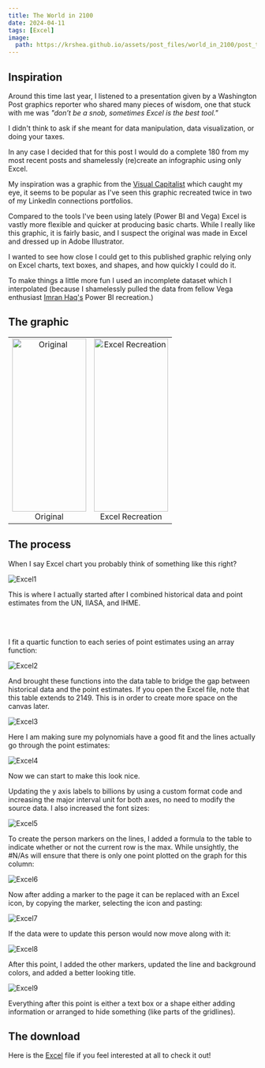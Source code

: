 ```yaml
---
title: The World in 2100
date: 2024-04-11
tags: [Excel]
image:
  path: https://krshea.github.io/assets/post_files/world_in_2100/post_thumbnail.png
---
```


## Inspiration

Around this time last year, I listened to a presentation given by a Washington Post graphics reporter who shared many pieces of wisdom, one that stuck with me was <i>"don’t be a snob, sometimes Excel is the best tool."</i>

I didn't think to ask if she meant for data manipulation, data visualization, or doing your taxes.

In any case I decided that for this post I would do a complete 180 from my most recent posts and shamelessly (re)create an infographic using only Excel.

My inspiration was a graphic from the  [Visual Capitalist](https://www.visualcapitalist.com/when-will-the-global-population-reach-its-peak/) which caught my eye, it seems to be popular as I've seen this graphic recreated twice in two of my LinkedIn connections portfolios.  


Compared to the tools I've been using lately (Power BI and Vega) Excel is vastly more flexible and quicker at producing basic charts.  While I really like this graphic, it is fairly basic, and I suspect the original was made in Excel and dressed up in Adobe Illustrator.

I wanted to see how close I could get to this published graphic relying only on Excel charts, text boxes, and shapes, and how quickly I could do it.

To make things a little more fun I used an incomplete dataset which I interpolated (because I shamelessly pulled the data from fellow Vega enthusiast [Imran Haq's](https://www.linkedin.com/posts/imranhaqbi_powerbi-deneb-vegalite-activity-7129015975357616128-zYLd/)
 Power BI recreation.)


## The graphic
<table align="center" width="100%">
  <tr>
    <td style="text-align: center;">
      <img src="./assets/post_files/world_in_2100/original.png" width="150" height="350" alt="Original" />
      <br>
      <figcaption>Original</figcaption>
    </td>
    <td style="text-align: center;">
      <img src="./assets/post_files/world_in_2100/recreation.png" width="150" height="350" alt="Excel Recreation"/>
      <br>
      <figcaption>Excel Recreation</figcaption>
    </td>
  </tr>
</table>



## The process

When I say Excel chart you probably think of something like this right?

![Excel1](./assets/post_files/world_in_2100/excel_1.png)

This is where I actually started after I combined historical data and point estimates from the UN, IIASA, and IHME.


<br>
<br>

I fit a quartic function to each series of point estimates using an array function:


![Excel2](./assets/post_files/world_in_2100/excel_2.png)



And brought these functions into the data table to bridge the gap between historical data and the point estimates.  If you open the Excel file, note that this table extends to 2149.  This is in order to create more space on the canvas later.


![Excel3](./assets/post_files/world_in_2100/excel_3.png)


Here I am making sure my polynomials have a good fit and the lines actually go through the point estimates:


![Excel4](./assets/post_files/world_in_2100/excel_4.png)




Now we can start to make this look nice.

Updating the y axis labels to billions by using a custom format code and increasing the major interval unit for both axes, no need to modify the source data.  I also increased the font sizes:


![Excel5](./assets/post_files/world_in_2100/excel_5.png)




To create the person markers on the lines, I added a formula to the table to indicate whether or not the current row is the max.  While unsightly, the #N/As will ensure that there is only one point plotted on the graph for this column:


![Excel6](./assets/post_files/world_in_2100/excel_6.png)



Now after adding a marker to the page it can be replaced with an Excel icon, by copying the marker, selecting the icon and pasting:


![Excel7](./assets/post_files/world_in_2100/excel_7.png)



If the data were to update this person would now move along with it:


![Excel8](./assets/post_files/world_in_2100/excel_8.png)



After this point, I added the other markers, updated the line and background colors, and added a better looking title.


![Excel9](./assets/post_files/world_in_2100/excel_9.png)



Everything after this point is either a text box or a shape either adding information or arranged to hide something (like parts of the gridlines).


## The download

Here is the [Excel](/assets/post_files/world_in_2100/world_in_2100_kshea.xlsx)
file if you feel interested at all to check it out!
